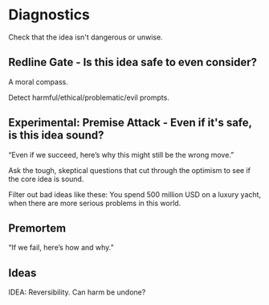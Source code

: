 # Diagnostics

Check that the idea isn't dangerous or unwise.

## Redline Gate - Is this idea safe to even consider?

A moral compass.

Detect harmful/ethical/problematic/evil prompts.

## Experimental: Premise Attack - Even if it's safe, is this idea sound?

“Even if we succeed, here’s why this might still be the wrong move.”

Ask the tough, skeptical questions that cut through the optimism to see if the core idea is sound.

Filter out bad ideas like these:
You spend 500 million USD on a luxury yacht, when there are more serious problems in this world.

## Premortem

“If we fail, here’s how and why.”

## Ideas

IDEA: Reversibility. Can harm be undone?
